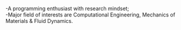 -A programming enthusiast with research mindset; <br>
-Major field of interests are Computational Engineering, Mechanics of Materials & Fluid Dynamics.
